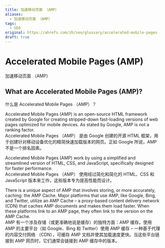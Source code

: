 ```yaml
---
title: 加速移动页面 （AMP）
aliases:
  - 加速移动页面 （AMP）
tags:
  - SEO
original: https://ahrefs.com/zh/seo/glossary/accelerated-mobile-pages
draft: true
---
```

# Accelerated Mobile Pages (AMP)  
加速移动页面 （AMP）

## What are Accelerated Mobile Pages (AMP)?  
什么是 Accelerated Mobile Pages （AMP）？

Accelerated Mobile Pages (AMP) is an open-source HTML framework created by Google for creating stripped-down fast-loading versions of web pages optimized for mobile devices. As stated by Google, AMP is not a ranking factor.  
Accelerated Mobile Pages （AMP） 是由 Google 创建的开源 HTML 框架，用于创建针对移动设备优化的精简快速加载版本的网页。正如 Google 所说，AMP 不是一个排名因素。

Accelerated Mobile Pages (AMP) work by using a simplified and streamlined version of HTML, CSS, and JavaScript, specifically designed for faster performance.  
Accelerated Mobile Pages （AMP） 使用经过简化和简化的 HTML、CSS 和 JavaScript 版本来工作，这些版本专为提高性能而设计。

There is a unique aspect of AMP that involves storing, or more accurately, caching: the AMP Cache. Major platforms that use AMP, like Google, Bing, and Twitter, utilize an AMP Cache – a proxy-based content delivery network (CDN) that caches AMP documents and makes them load faster. When these platforms link to an AMP page, they often link to the version on the AMP Cache.  
AMP 有一个涉及存储（或更准确地说是缓存）的独特方面：AMP 缓存。使用 AMP 的主要平台（如 Google、Bing 和 Twitter）使用 AMP 缓存 – 一种基于代理的内容交付网络 （CDN），可缓存 AMP 文档并使其加载速度更快。当这些平台链接到 AMP 网页时，它们通常会链接到 AMP 缓存中的版本。